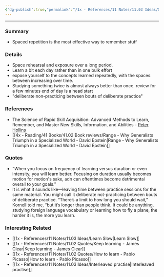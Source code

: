 ```yaml
---
{"dg-publish":true,"permalink":"/1x - References/11 Notes/11.03 Ideas/Spaced repetition is the best way to remember things/","title":"Spaced repetition is the best way to remember things","created":"2022-11-01T15:01:39.000+03:00","updated":"2024-02-14T20:18:23.813+03:00"}
---
```


---

### Summary
- Spaced repetition is the most effective way to remember stuff

### Details
- Space rehearsal and exposure over a long period.
- Learn a bit each day rather than in one bulk effort
- expose yourself to the concepts learned repeatedly, with the spaces between increasing over time.
- Studying something twice is almost always better than once. review for a few minutes end of day is a head start
- "deliberate non-practicing between bouts of deliberate practice"

### References
- The Science of Rapid Skill Acquisition: Advanced Methods to Learn, Remember, and Master New Skills, Information, and Abilities - [Peter Hollins](https://www.goodreads.com/author/show/16593818.Peter_Hollins)
- [[4x - Reading/41 Books/41.02 Book reviews/Range - Why Generalists Triumph in a Specialized World - David Epstein\|Range - Why Generalists Triumph in a Specialized World - David Epstein]]

### Quotes
- "When you focus on frequency of learning versus duration or even intensity, you will learn better. Focusing on duration usually becomes motion for motion's sake, adn can oftentimes become detrimental overall to your goals."
- It is what it sounds like—leaving time between practice sessions for the same material. You might call it deliberate not-practicing between bouts of deliberate practice. “There’s a limit to how long you should wait,” Kornell told me, “but it’s longer than people think. It could be anything, studying foreign language vocabulary or learning how to fly a plane, the harder it is, the more you learn.


### Interesting Related
- [[1x - References/11 Notes/11.03 Ideas/Learn Slow\|Learn Slow]]
- [[1x - References/11 Notes/11.02 Quotes/Keep learning - James Clear\|Keep learning - James Clear]]
- [[1x - References/11 Notes/11.02 Quotes/How to learn - Pablo Picasso\|How to learn - Pablo Picasso]]
- [[1x - References/11 Notes/11.03 Ideas/Interleaved practise\|Interleaved practise]]